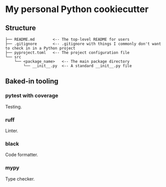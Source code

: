 # My personal Python cookiecutter

## Structure

```
├── README.md        <-- The top-level README for users
├── .gitignore       <-- .gitignore with things I commonly don't want to check in in a Python project
├── pyproject.toml   <-- The project configuration file
└── src
    └── <package_name>   <-- The main package directory
        └── __init__.py  <-- A standard __init__.py file
```

## Baked-in tooling

### pytest with coverage

Testing.

### ruff

Linter.

### black

Code formatter.

### mypy

Type checker.
